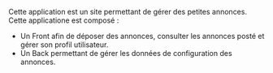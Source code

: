 Cette application est un site permettant de gérer des petites annonces. 
Cette applicatione est composé : 
  - Un Front afin de déposer des annonces, consulter les annonces posté et gérer son profil utilisateur. 
  - Un Back permettant de gérer les données de configuration des annonces. 
